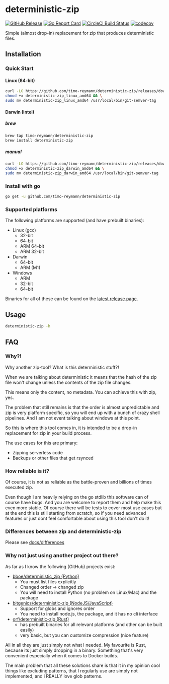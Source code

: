 deterministic-zip
===
[![GitHub Release](https://img.shields.io/github/v/release/timo-reymann/deterministic-zip?label=version)](https://github.com/timo-reymann/deterministic-zip/releases/latest)
[![Go Report Card](https://goreportcard.com/badge/github.com/timo-reymann/deterministic-zip)](https://goreportcard.com/report/github.com/timo-reymann/deterministic-zip)
[![CircleCI Build Status](https://circleci.com/gh/timo-reymann/deterministic-zip.svg?style=shield)](https://app.circleci.com/pipelines/github/timo-reymann/deterministic-zip)
[![codecov](https://codecov.io/gh/timo-reymann/deterministic-zip/branch/main/graph/badge.svg?token=6O7X0VO5L6)](https://codecov.io/gh/timo-reymann/deterministic-zip)

Simple (almost drop-in) replacement for zip that produces deterministic files.

## Installation

### Quick Start

#### Linux (64-bit)

```bash
curl -LO https://github.com/timo-reymann/deterministic-zip/releases/download/$(curl -Lso /dev/null -w %{url_effective} https://github.com/timo-reymann/deterministic-zip/releases/latest | grep -o '[^/]*$')/deterministic-zip_linux_amd64 && \
chmod +x deterministic-zip_linux_amd64 && \
sudo mv deterministic-zip_linux_amd64 /usr/local/bin/git-semver-tag
```

#### Darwin (Intel)

##### brew

```bash
brew tap timo-reymann/deterministic-zip
brew install deterministic-zip
```

##### manual

```bash
curl -LO https://github.com/timo-reymann/deterministic-zip/releases/download/$(curl -Lso /dev/null -w %{url_effective} https://github.com/timo-reymann/deterministic-zip/releases/latest | grep -o '[^/]*$')/deterministic-zip_darwin_amd64 && \
chmod +x deterministic-zip_darwin_amd64 && \
sudo mv deterministic-zip_darwin_amd64 /usr/local/bin/git-semver-tag
```

### Install with go

```bash
go get -u github.com/timo-reymann/deterministic-zip
```

### Supported platforms

The following platforms are supported (and have prebuilt binaries):

- Linux (gcc)
    - 32-bit
    - 64-bit
    - ARM 64-bit
    - ARM 32-bit
- Darwin
    - 64-bit
    - ARM (M1)
- Windows
    - ARM
    - 32-bit
    - 64-bit

Binaries for all of these can be found on
the [latest release page](https://github.com/timo-reymann/deterministic-zip/releases/latest).

## Usage

```sh
deterministic-zip -h
```

## FAQ

### Why?!

Why another zip-tool? What is this deterministic stuff?!

When we are talking about deterministic it means that the hash of the zip file won't change unless the contents of the
zip file changes.

This means only the content, no metadata. You can achieve this with zip, yes.

The problem that still remains is that the order is almost unpredictable and zip is very platform specific, so you will
end up with a bunch of crazy shell pipelines. And I am not event talking about windows at this point.

So this is where this tool comes in, it is intended to be a drop-in replacement for zip in your build process.

The use cases for this are primary:

- Zipping serverless code
- Backups or other files that get rsynced

### How reliable is it?

Of course, it is not as reliable as the battle-proven and billions of times executed zip.

Even though I am heavily relying on the go stdlib this software can of course have bugs. And you are welcome to report
them and help make this even more stable. Of course there will be tests to cover most use cases but at the end this is
still starting from scratch, so if you need advanced features or just dont feel comfortable about using this tool don't
do it!

### Differences between zip and deterministic-zip

Please see [docs/differences](./docs/differences)

### Why not just using another project out there?

As far as I know the following (GitHub) projects exist:

- [bboe/deterministic_zip (Python)](https://github.com/bboe/deterministic_zip)
    - You must list files explicitly
    - Changed order -> changed zip
    - You will need to install Python (no problem on Linux/Mac) and the package
- [bitgenics/deterministic-zip (NodeJS/JavaScript)](https://github.com/bitgenics/deterministic-zip#readme)
    - Support for globs and ignores order
    - You need to install node.js, the package, and it has no cli interface
- [orf/deterministic-zip (Rust)](https://github.com/orf/deterministic-zip)
    - has prebuilt binaries for all relevant platforms (and other can be built easily)
    - very basic, but you can customize compression (nice feature)

All in all they are just simply not what I needed. My favourite is Rust, because its just simply dropping in a binary.
Something that's very convenient especially when it comes to Docker builds.

The main problem that all these solutions share is that it in my opinion cool things like excluding patterns, that I
regularly use are simply not implemented, and i REALLY love glob patterns.
